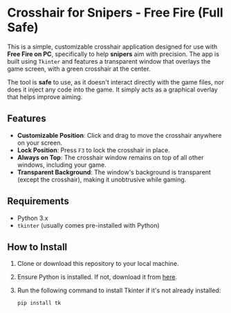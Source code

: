 # Crosshair for Snipers - Free Fire (Full Safe)

This is a simple, customizable crosshair application designed for use with **Free Fire on PC**, specifically to help **snipers** aim with precision. The app is built using `Tkinter` and features a transparent window that overlays the game screen, with a green crosshair at the center. 

The tool is **safe** to use, as it doesn't interact directly with the game files, nor does it inject any code into the game. It simply acts as a graphical overlay that helps improve aiming.

## Features

- **Customizable Position**: Click and drag to move the crosshair anywhere on your screen.
- **Lock Position**: Press `F3` to lock the crosshair in place.
- **Always on Top**: The crosshair window remains on top of all other windows, including your game.
- **Transparent Background**: The window's background is transparent (except the crosshair), making it unobtrusive while gaming.

## Requirements

- Python 3.x
- `tkinter` (usually comes pre-installed with Python)

## How to Install

1. Clone or download this repository to your local machine.
2. Ensure Python is installed. If not, download it from [here](https://www.python.org/downloads/).
3. Run the following command to install Tkinter if it's not already installed:

   ```bash
   pip install tk
